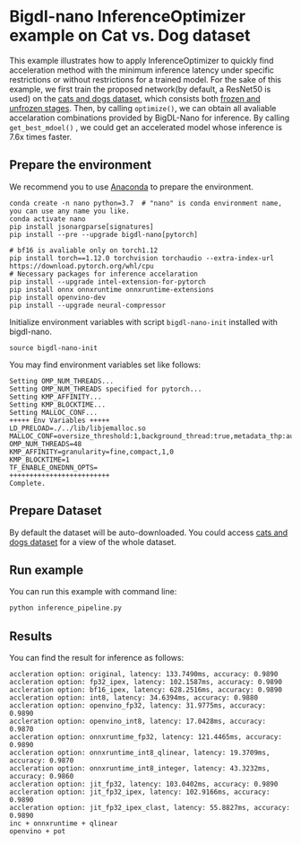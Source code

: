 # Bigdl-nano InferenceOptimizer example on Cat vs. Dog dataset

This example illustrates how to apply InferenceOptimizer to quickly find acceleration method with the minimum inference latency under specific restrictions or without restrictions for a trained model. 
For the sake of this example, we first train the proposed network(by default, a ResNet50 is used) on the [cats and dogs dataset](https://storage.googleapis.com/mledu-datasets/cats_and_dogs_filtered.zip), which consists both [frozen and unfrozen stages](https://github.com/PyTorchLightning/pytorch-lightning/blob/495812878dfe2e31ec2143c071127990afbb082b/pl_examples/domain_templates/computer_vision_fine_tuning.py#L21-L35). Then, by calling `optimize()`, we can obtain all avaliable accelaration combinations provided by BigDL-Nano for inference. By calling `get_best_mdoel()` , we could get an accelerated model whose inference is 7.6x times faster.


## Prepare the environment
We recommend you to use [Anaconda](https://www.anaconda.com/distribution/#linux) to prepare the environment.
```
conda create -n nano python=3.7  # "nano" is conda environment name, you can use any name you like.
conda activate nano
pip install jsonargparse[signatures]
pip install --pre --upgrade bigdl-nano[pytorch]

# bf16 is avaliable only on torch1.12
pip install torch==1.12.0 torchvision torchaudio --extra-index-url https://download.pytorch.org/whl/cpu 
# Necessary packages for inference accelaration
pip install --upgrade intel-extension-for-pytorch
pip install onnx onnxruntime onnxruntime-extensions
pip install openvino-dev
pip install --upgrade neural-compressor
```
Initialize environment variables with script `bigdl-nano-init` installed with bigdl-nano.
```
source bigdl-nano-init
``` 
You may find environment variables set like follows:
```
Setting OMP_NUM_THREADS...
Setting OMP_NUM_THREADS specified for pytorch...
Setting KMP_AFFINITY...
Setting KMP_BLOCKTIME...
Setting MALLOC_CONF...
+++++ Env Variables +++++
LD_PRELOAD=./../lib/libjemalloc.so
MALLOC_CONF=oversize_threshold:1,background_thread:true,metadata_thp:auto,dirty_decay_ms:-1,muzzy_decay_ms:-1
OMP_NUM_THREADS=48
KMP_AFFINITY=granularity=fine,compact,1,0
KMP_BLOCKTIME=1
TF_ENABLE_ONEDNN_OPTS=
+++++++++++++++++++++++++
Complete.
```

## Prepare Dataset
By default the dataset will be auto-downloaded.
You could access [cats and dogs dataset](https://storage.googleapis.com/mledu-datasets/cats_and_dogs_filtered.zip) for a view of the whole dataset.

## Run example
You can run this example with command line:

```bash
python inference_pipeline.py
```

## Results

You can find the result for inference as follows:
```
accleration option: original, latency: 133.7490ms, accuracy: 0.9890
accleration option: fp32_ipex, latency: 102.1587ms, accuracy: 0.9890
accleration option: bf16_ipex, latency: 628.2516ms, accuracy: 0.9890
accleration option: int8, latency: 34.6394ms, accuracy: 0.9880
accleration option: openvino_fp32, latency: 31.9775ms, accuracy: 0.9890
accleration option: openvino_int8, latency: 17.0428ms, accuracy: 0.9870
accleration option: onnxruntime_fp32, latency: 121.4465ms, accuracy: 0.9890
accleration option: onnxruntime_int8_qlinear, latency: 19.3709ms, accuracy: 0.9870
accleration option: onnxruntime_int8_integer, latency: 43.3232ms, accuracy: 0.9860
accleration option: jit_fp32, latency: 103.0402ms, accuracy: 0.9890
accleration option: jit_fp32_ipex, latency: 102.9166ms, accuracy: 0.9890
accleration option: jit_fp32_ipex_clast, latency: 55.8827ms, accuracy: 0.9890
inc + onnxruntime + qlinear
openvino + pot
```
